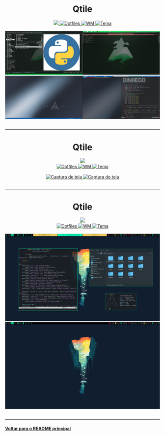<h1 align="center">Qtile</h1>
<div align="center">
  <a href="https://github.com/diego-rapoport">
    <img src="https://img.shields.io/badge/usuário-diego_rapoport-%232c3e50?style=for-the-badge" />
  </a>
  <a href="https://github.com/diego-rapoport/dotfiles/blob/master/qtile/config.py">
    <img
      alt="Dotfiles"
      src="https://img.shields.io/badge/dots-%232c3e50?style=for-the-badge"
    />
  </a>
  <a href="https://github.com/qtile/qtile">
    <img
      alt="WM"
      src="https://img.shields.io/badge/wm-qtile-%235352ed?style=for-the-badge"
    />
  </a>
  <a href="https://github.com/dylanaraps/pywal">
    <img
      alt="Tema"
      src="https://img.shields.io/badge/tema-pywal-%232ed573?style=for-the-badge"
    />
  </a>
  <br /><br />
  <a href="https://github.com/diego-rapoport/dotfiles/blob/master/qtile/screenshots">
    <img alt="Captura de tela / Gif" src="https://github.com/diego-rapoport/dotfiles/blob/master/qtile/screenshots/16-03-2021-08h11min.png" />
    <img alt="Capatura de tela" src="https://github.com/diego-rapoport/dotfiles/blob/master/qtile/screenshots/15-03-2021-10h28min.png" />
  </a>
  <br/><br/>
</div>

---

<h1 align="center">Qtile</h1>
<div align="center">
  <a href="https://gitlab.com/overlock1">
    <img src="https://img.shields.io/badge/usuário-overlock1-%232c3e50?style=for-the-badge" />
  </a>

  <br/>
  <a href="https://gitlab.com/overlock1/Dotfiles">
    <img
      alt="Dotfiles"
      src="https://img.shields.io/badge/dots-%232c3e50?style=for-the-badge"
    />
  </a>
  <a href="https://github.com/qtile/qtile">
    <img
      alt="WM"
      src="https://img.shields.io/badge/wm-qtile-%235352ed?style=for-the-badge"
    />
  </a>
  <a href="https://gitlab.com/overlock1/Dotfiles">
    <img
      alt="Tema"
      src="https://img.shields.io/badge/tema-custom-%232ed573?style=for-the-badge"
    />
  </a>
  <br /><br />
  <a href="https://github.com/overlock1/Dotfiles/tree/master/.config/qtile/qtile">
    <img alt="Captura de tela" src="https://raw.githubusercontent.com/overlock1/Dotfiles/master/.config/qtile/2020-11-30-222825_1366x768_scrot.png" />
    <img alt="Captura de tela" src="https://raw.githubusercontent.com/overlock1/Dotfiles/master/.config/qtile/qtile_and_rofi.png" />
  </a>
  <br/><br/>
</div>

---

<h1 align="center">Qtile</h1>
<div align="center">
  <a href="https://github.com/stenioas">
    <img src="https://img.shields.io/badge/usuário-stenioas-%232c3e50?style=for-the-badge" />
  </a>
  <br/>
  <a href="https://github.com/stenioas/myarch/tree/master/dotfiles/.config/qtile">
    <img
      alt="Dotfiles"
      src="https://img.shields.io/badge/dots-%232c3e50?style=for-the-badge"
    />
  </a>
  <a href="https://github.com/qtile/qtile">
    <img
      alt="WM"
      src="https://img.shields.io/badge/wm-qtile-%235352ed?style=for-the-badge"
    />
  </a>
  <a href="https://github.com/stenioas/myarch/tree/master/dotfiles/.config/qtile">
    <img
      alt="Tema"
      src="https://img.shields.io/badge/tema-custom-%232ed573?style=for-the-badge"
    />
  </a>
  <br /><br />
  <a href="https://github.com/stenioas/myarch/tree/master/dotfiles/.config/qtile">
    <img alt="Captura de tela" src="https://github.com/stenioas/myarch/blob/master/screenshots/qtile_desktop.png" />
    <img alt="Captura de tela" src="https://github.com/stenioas/myarch/blob/master/screenshots/qtile_layout.png" />
  </a>
  <br/><br/>
</div>

---

#### [Voltar para o README principal](https://github.com/unixwmbr/unixwmbr)
